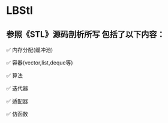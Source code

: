 # LBStl

## 参照《STL》源码剖析所写 包括了以下内容：

✅ 内存分配(缓冲池)  

✅ 容器(vector,list,deque等)  

✅ 算法  

✅ 迭代器  

✅ 适配器  

✅ 仿函数
